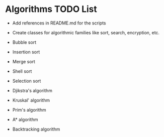 # Algorithms TODO List

- Add references in README.md for the scripts
- Create classes for algorithmic families like sort, search, encryption, etc.

- Bubble sort
- Insertion sort
- Merge sort
- Shell sort
- Selection sort
- Djikstra's algorithm
- Kruskal' algorithm
- Prim's algorithm
- A* algorithm
- Backtracking algorithm